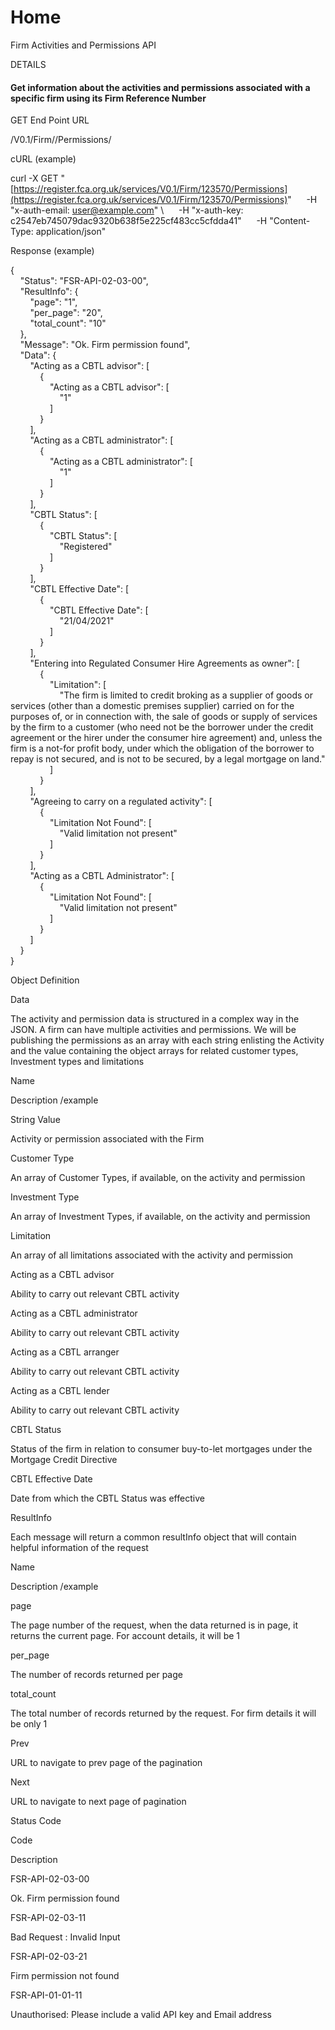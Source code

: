 # Home

Firm Activities and Permissions API

  

DETAILS

#### Get information about the activities and permissions associated with a specific firm using its Firm Reference Number

  

GET End Point URL

/V0.1/Firm/<FRN>/Permissions/

  

cURL (example)

  

curl -X GET "[https://register.fca.org.uk/services/V0.1/Firm/123570/Permissions](https://register.fca.org.uk/services/V0.1/Firm/123570/Permissions)" 
     -H "x-auth-email: [user@example.com](mailto:user@example.com)" \\
     -H "x-auth-key: c2547eb745079dac9320b638f5e225cf483cc5cfdda41" 
     -H "Content-Type: application/json"

  

Response (example)

  

{  
    "Status": "FSR-API-02-03-00",  
    "ResultInfo": {  
        "page": "1",  
        "per\_page": "20",  
        "total\_count": "10"  
    },  
    "Message": "Ok. Firm permission found",  
    "Data": {  
        "Acting as a CBTL advisor": \[  
            {  
                "Acting as a CBTL advisor": \[  
                    "1"  
                \]  
            }  
        \],  
        "Acting as a CBTL administrator": \[  
            {  
                "Acting as a CBTL administrator": \[  
                    "1"  
                \]  
            }  
        \],  
        "CBTL Status": \[  
            {  
                "CBTL Status": \[  
                    "Registered"  
                \]  
            }  
        \],  
        "CBTL Effective Date": \[  
            {  
                "CBTL Effective Date": \[  
                    "21/04/2021"  
                \]  
            }  
        \],  
        "Entering into Regulated Consumer Hire Agreements as owner": \[  
            {  
                "Limitation": \[  
                    "The firm is limited to credit broking as a supplier of goods or services (other than a domestic premises supplier) carried on for the purposes of, or in connection with, the sale of goods or supply of services by the firm to a customer (who need not be the borrower under the credit agreement or the hirer under the consumer hire agreement) and, unless the firm is a not-for profit body, under which the obligation of the borrower to repay is not secured, and is not to be secured, by a legal mortgage on land."  
                \]  
            }  
        \],  
        "Agreeing to carry on a regulated activity": \[  
            {  
                "Limitation Not Found": \[  
                    "Valid limitation not present"  
                \]  
            }  
        \],  
        "Acting as a CBTL Administrator": \[  
            {  
                "Limitation Not Found": \[  
                    "Valid limitation not present"  
                \]  
            }  
        \]  
    }  
}

  

Object Definition

  

Data

  

The activity and permission data is structured in a complex way in the JSON. A firm can have multiple activities and permissions. We will be publishing the permissions as an array with each string enlisting the Activity and the value containing the object arrays for related customer types, Investment types and limitations

Name

Description /example

String Value

Activity or permission associated with the Firm

Customer Type

An array of Customer Types, if available, on the activity and permission

Investment Type

An array of Investment Types, if available, on the activity and permission

Limitation

An array of all limitations associated with the activity and permission

Acting as a CBTL advisor

Ability to carry out relevant CBTL activity

Acting as a CBTL administrator

Ability to carry out relevant CBTL activity

Acting as a CBTL arranger

Ability to carry out relevant CBTL activity

Acting as a CBTL lender

Ability to carry out relevant CBTL activity

CBTL Status

Status of the firm in relation to consumer buy-to-let mortgages under the Mortgage Credit Directive

CBTL Effective Date

Date from which the CBTL Status was effective

  

ResultInfo

  

Each message will return a common resultInfo object that will contain helpful information of the request

Name

Description /example

page

The page number of the request, when the data returned is in page, it returns the current page. For account details, it will be 1

per\_page

The number of records returned per page

total\_count

The total number of records returned by the request. For firm details it will be only 1

Prev

URL to navigate to prev page of the pagination

Next

URL to navigate to next page of pagination

  

Status Code

  

Code

Description

FSR-API-02-03-00

Ok. Firm permission found

FSR-API-02-03-11

Bad Request : Invalid Input

FSR-API-02-03-21

Firm permission not found

FSR-API-01-01-11

Unauthorised: Please include a valid API key and Email address
